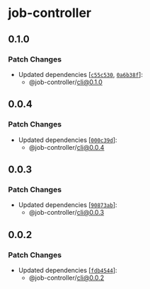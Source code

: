 # job-controller

## 0.1.0

### Patch Changes

- Updated dependencies [[`c55c530`](https://github.com/swordev/job-controller/commit/c55c53013be5c65ba1ad85458fdcb12d586b7212), [`0a6b38f`](https://github.com/swordev/job-controller/commit/0a6b38f8ed76db997a6e0d54cfef07dc54de76f2)]:
  - @job-controller/cli@0.1.0

## 0.0.4

### Patch Changes

- Updated dependencies [[`000c39d`](https://github.com/swordev/job-controller/commit/000c39d1d1835071af7589f1d9fbba51b3694562)]:
  - @job-controller/cli@0.0.4

## 0.0.3

### Patch Changes

- Updated dependencies [[`90873ab`](https://github.com/swordev/job-controller/commit/90873ab25bf5eb7e611e1d1f84aaf1b2abf159d4)]:
  - @job-controller/cli@0.0.3

## 0.0.2

### Patch Changes

- Updated dependencies [[`fdb4544`](https://github.com/swordev/job-controller/commit/fdb45445177a8a6456cc41799d7b8fe7186cf1db)]:
  - @job-controller/cli@0.0.2
